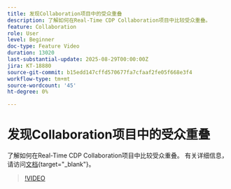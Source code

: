 ```yaml
---
title: 发现Collaboration项目中的受众重叠
description: 了解如何在Real-Time CDP Collaboration项目中比较受众重叠。
feature: Collaboration
role: User
level: Beginner
doc-type: Feature Video
duration: 13020
last-substantial-update: 2025-08-29T00:00:00Z
jira: KT-18880
source-git-commit: b15edd147cffd570677fa7cfaaf2fe05f668e3f4
workflow-type: tm+mt
source-wordcount: '45'
ht-degree: 0%

---
```



# 发现Collaboration项目中的受众重叠

了解如何在Real-Time CDP Collaboration项目中比较受众重叠。 有关详细信息，请访问[文档](https://experienceleague.adobe.com/en/docs/real-time-cdp-collaboration/using/collaborate/discover){target="_blank"}。

>[!VIDEO](https://video.tv.adobe.com/v/3471675/?learn=on&enablevpops)
